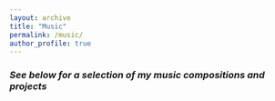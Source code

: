 ```yaml
---
layout: archive
title: "Music"
permalink: /music/
author_profile: true
---
```

### _See below for a selection of my music compositions and projects_

